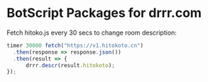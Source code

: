 # BotScript Packages for drrr.com


Fetch hitoko.js every 30 secs to change room description:
```javascript
timer 30000 fetch("https://v1.hitokoto.cn")
  .then(response => response.json())
  .then(result => {
	  drrr.descr(result.hitokoto);
});
```
